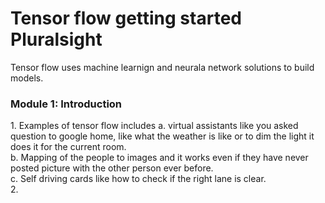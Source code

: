 <h1>Tensor flow getting started Pluralsight</h1>
Tensor flow uses machine learnign and neurala network solutions to build models.

<h3>Module 1: Introduction</h3>
1. Examples of tensor flow includes 
a. virtual assistants like you asked question to google home, like what the weather is like or to dim the light it does it for the current room. <br>
b. Mapping of the people to images and it works even if they have never posted picture with the other person ever before. <br>
c. Self driving cards like how to check if the right lane is clear. <br>
2. 
